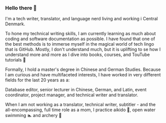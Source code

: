 ### Hello there 👋
I'm a tech writer, translator, and language nerd living and working i Central Denmark.

To hone my technical writing skills, I am currently learning as much about coding and software documentation as possible. I have found that one of the best methods is to immerse myself in the magical world of tech lingo that is GitHub. Mostly, I don't understand much, but it is uplifting to se how I understand more and more as I dive into books, courses, and TouTube tutorials 🔭

Formally, I hold a master's degree in Chinese and German Studies. 
Because I am curious and have multifaceted interests, I have worked in very different fields for the last 20 years as a:

Database editor, senior lecturer in Chinese, German, and Latin, event coordinator, project manager, and technical writer and translator. 

When I am not working as a translator, technical writer, subtitler - and the all-encompassing, full time role as a mom, I practice aikido 🥋, open water swimming :swimmer: and archery :dart:



